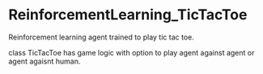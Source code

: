# ReinforcementLearning_TicTacToe
Reinforcement learning agent trained to play tic tac toe.

class TicTacToe has game logic with option to play agent against agent or agent agaisnt human.


